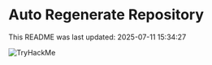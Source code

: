 # Auto Regenerate Repository

This README was last updated: 2025-07-11 15:34:27

 ![TryHackMe](https://tryhackme.com/badge/533634)